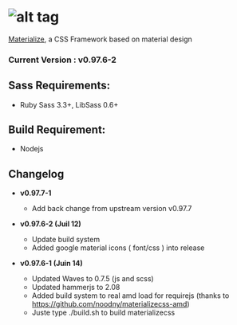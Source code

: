 ![alt tag](https://raw.github.com/dogfalo/materialize/master/images/materialize.gif)
===========

[Materialize](http://materializecss.com/), a CSS Framework based on material design

### Current Version : v0.97.6-2

## Sass Requirements:
- Ruby Sass 3.3+, LibSass 0.6+

## Build Requirement:
- Nodejs

## Changelog
- **v0.97.7-1**
  - Add back change from upstream version v0.97.7

- **v0.97.6-2 (Juil 12)**
  - Update build system
  - Added google material icons ( font/css ) into release

- **v0.97.6-1 (Juin 14)**
  - Updated Waves to 0.7.5 (js and scss)
  - Updated hammerjs to 2.08
  - Added build system to real amd load for requirejs (thanks to https://github.com/noodny/materializecss-amd)
  - Juste type ./build.sh to build materializecss

